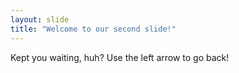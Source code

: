 ```yaml
---
layout: slide
title: "Welcome to our second slide!"
---
```

Kept you waiting, huh?
Use the left arrow to go back!
